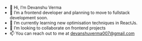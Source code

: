 - 👋 Hi, I’m Devanshu Verma
- 👀 I’m a frontend developer and planning to move to fullstack development soon.
- 🌱 I’m currently learning new optimisation techniques in ReactJs.
- 💞️ I’m looking to collaborate on frontend projects
- 📫 You can reach out to me at devanshuverma007@gmail.com

<!---
DV1810/DV1810 is a ✨ special ✨ repository because its `README.md` (this file) appears on your GitHub profile.
You can click the Preview link to take a look at your changes.
--->
